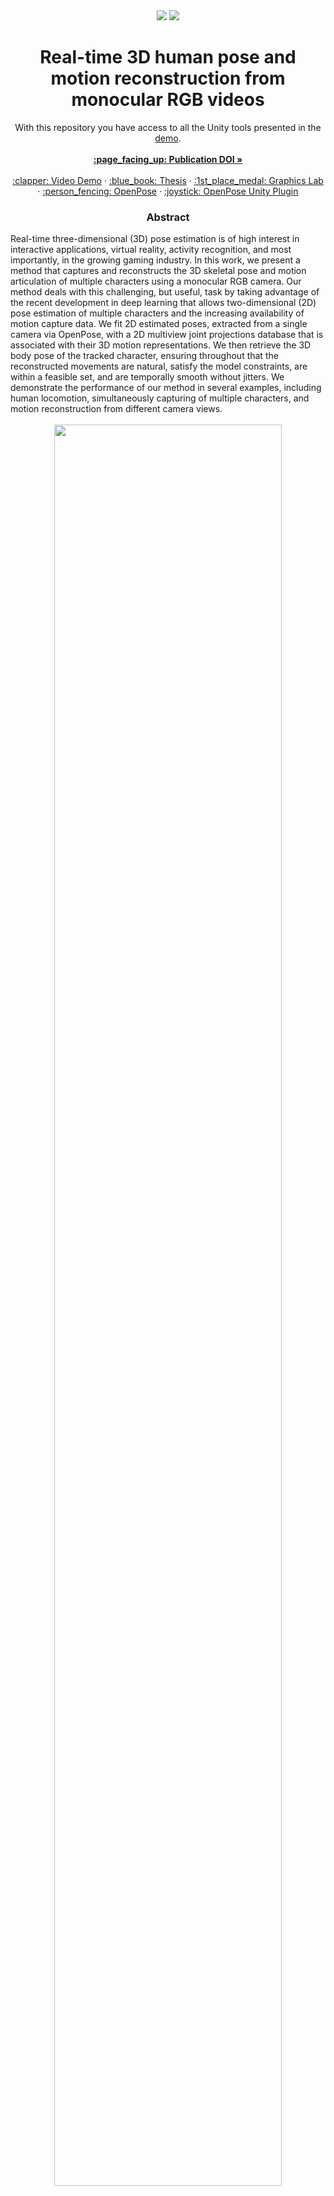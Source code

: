 
<!-- PROJECT LOGO -->
<div align="center">
  <img src="https://img.shields.io/badge/C%23-Script-Blue?logo=csharp"/>
  <img src="https://img.shields.io/badge/Unity->=2020.3.24f1 LTS-Blue?logo=unity"/>
</div>
<div align="center">
  <h1 align="center">Real-time 3D human pose and motion reconstruction from monocular RGB videos</h3>
  <p align="center">
    With this repository you have access to all the Unity tools presented in the <a href="https://www.youtube.com/watch?v=vyZjVTGWUUk">demo</a>. 
    <br />
    <br />
    <a href="https://onlinelibrary.wiley.com/doi/full/10.1002/cav.1887"><strong>:page_facing_up: Publication DOI »</strong></a>
    <br />
    <br />
    <a href="https://www.youtube.com/watch?v=vyZjVTGWUUk">:clapper: Video Demo</a>
    ·
    <a href="https://graphics.cs.ucy.ac.cy/files/Thesis_Anastasios.pdf">:blue_book: Thesis</a>
    ·
    <a href="https://graphics.cs.ucy.ac.cy/home">:1st_place_medal: Graphics Lab</a>
    ·
    <a href="https://github.com/CMU-Perceptual-Computing-Lab/openpose">:person_fencing: OpenPose</a>
    ·
    <a href="https://github.com/CMU-Perceptual-Computing-Lab/openpose_unity_plugin">:joystick: OpenPose Unity Plugin</a>
  </p>
</div>



<p align="center">
  <h3 align="center">Abstract</h3>
 </p>
Real-time three-dimensional (3D) pose estimation is of high interest in interactive applications, virtual reality, activity recognition, and most importantly, in the growing gaming industry. In this work, we present a method that captures and reconstructs the 3D skeletal pose and motion articulation of multiple characters using a monocular RGB camera. Our method deals with this challenging, but useful, task by taking advantage of the recent development in deep learning that allows two-dimensional (2D) pose estimation of multiple characters and the increasing availability of motion capture data. We fit 2D estimated poses, extracted from a single camera via OpenPose, with a 2D multiview joint projections database that is associated with their 3D motion representations. We then retrieve the 3D body pose of the tracked character, ensuring throughout that the reconstructed movements are natural, satisfy the model constraints, are within a feasible set, and are temporally smooth without jitters. We demonstrate the performance of our method in several examples, including human locomotion, simultaneously capturing of multiple characters, and motion reconstruction from different camera views.
    <br />
    <br />
<div align="center">
  <a href="https://user-images.githubusercontent.com/31446189/140064054-ce6a6b21-d94c-4933-bd31-e4ebdfdd5fea.png">
    <img src="https://user-images.githubusercontent.com/31446189/140064054-ce6a6b21-d94c-4933-bd31-e4ebdfdd5fea.png" width="85%">
  </a>
</div>
    <br />
    <br />

<!-- GETTING STARTED -->
## Getting Started

This project runs on **Unity Engine 2020.3.24f1 LTS**, on **Windows** Operating System.

To run the **Real-Time** feature, you will need:
- to have a webcam connected to your pc.
- to follow steps 2,3 from Installation below, to complete the OpenPose setup.

Otherwise, you can explore the offline features.

### Installation

1. Clone the repo
   ```sh
   git clone https://github.com/tasyiann/2Dto3DMotion
   ```
2. *(For Real-Time usage)* Install trained models for OpenPose, by running the script:
   ```
   Assets/StreamingAssets/getModels.bat
   ```
3. *(For Real-Time usage)* Install OpenPose plugins, by running the script:
   ```
   Assets/OpenPose/getPlugins.bat
   ```

<!-- USAGE -->
## Usage
Always, start with the ```0-MAIN_SCENE_LOAD DATABASE``` scene, to automatically load the dataset.

Then, proceed either with Offline, or Real-Time.

In the Scenes, try interacting using `w`, `a`, `s` & `d` keys. 

### Offline
- Run the ```0-MAIN_SCENE_LOAD DATABASE``` scene.
- Click on ```Input``` and select the example scenario from ```Scenarios\example```.
- Click on ```GO OFFLINE```. 
- Navigate through the different views, using the UI.

### Real-Time
- Run the ```0-MAIN_SCENE_LOAD DATABASE``` scene.
- Click on ```GO REAL-TIME```
- Make sure you have completed the OpenPose setup from the Installation steps.
- A webcam is required.




<!-- LICENSE -->
## License

Distributed under the GNU Affero General Public License v3.0 License. See `LICENSE.txt` for more information.


<!-- ACKNOWLEDGMENTS -->
## Acknowledgments

* [OpenPose](https://github.com/CMU-Perceptual-Computing-Lab/openpose)
* [OpenPose Unity Plugin](https://github.com/CMU-Perceptual-Computing-Lab/openpose_unity_plugin)
* [Winterdust](https://winterdust.itch.io/bvhimporterexporter)
